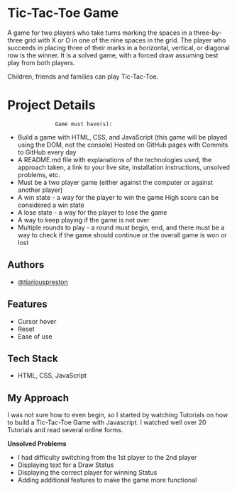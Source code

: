 
# Tic-Tac-Toe Game

A game for two players who take turns marking the spaces 
in a three-by-three grid with X or O in one of the nine 
spaces in the grid. The player who succeeds in placing 
three of their marks in a horizontal, vertical, or 
diagonal row is the winner. It is a solved game, with a 
forced draw assuming best play from both players.

Children, friends and families can play Tic-Tac-Toe.

# Project Details
                   Game must have(s):
- Build a game with HTML, CSS, and JavaScript (this game will be played using the DOM, not the console) Hosted on GitHub pages with Commits to GitHub every day
- A README.md file with explanations of the technologies used, the approach taken, a link to your live site, installation instructions, unsolved problems, etc.
- Must be a two player game (either against the computer or against another player)
- A win state - a way for the player to win the game High score can be considered a win state
- A lose state - a way for the player to lose the game
- A way to keep playing if the game is not over
- Multiple rounds to play - a round must begin, end, and there must be a way to check if the game should continue or the overall game is won or lost
## Authors

- [@tiariouspreston](https://www.github.com/SimpleGame)


## Features

- Cursor hover
- Reset
- Ease of use


## Tech Stack

* HTML, CSS, JavaScript




## My Approach

I was not sure how to even begin, so I started by watching Tutorials on how to build a Tic-Tac-Toe Game with Javascript.
I watched well over 20 Tutorials and read several online forms.

**Unsolved Problems**
- I had difficulty switching from the 1st player to the 2nd player
- Displaying text for a Draw Status
- Displaying the correct player for winning Status
- Adding additional features to make the game more functional